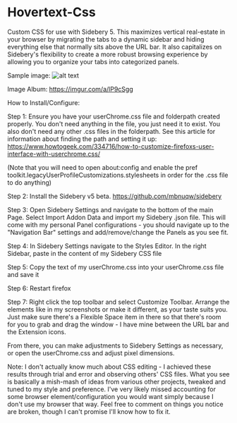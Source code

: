 # Hovertext-Css
Custom CSS for use with Sidebery 5. This maximizes vertical real-estate in your browser by migrating the tabs to a dynamic sidebar and hiding everything else that normally sits above the URL bar. It also capitalizes on Sidebery's flexibility to create a more robust browsing experience by allowing you to organize your tabs into categorized panels.

Sample image:
![alt text](https://i.imgur.com/VcuTwih.png)

Image Album:
https://imgur.com/a/lP9cSgg

How to Install/Configure:

Step 1: Ensure you have your userChrome.css file and folderpath created properly. You don't need anything in the file, you just need it to exist. You also don't need any other .css files in the folderpath. See this article for information about finding the path and setting it up: https://www.howtogeek.com/334716/how-to-customize-firefoxs-user-interface-with-userchrome.css/

(Note that you will need to open about:config and enable the pref toolkit.legacyUserProfileCustomizations.stylesheets in order for the .css file to do anything)

Step 2: Install the Sidebery v5 beta. https://github.com/mbnuqw/sidebery

Step 3: Open Sidebery Settings and navigate to the bottom of the main Page. Select Import Addon Data and import my Sidebery .json file. This will come with my personal Panel configurations - you should navigate up to the "Navigation Bar" settings and add/remove/change the Panels as you see fit.

Step 4: In Sidebery Settings navigate to the Styles Editor. In the right Sidebar, paste in the content of my Sidebery CSS file

Step 5: Copy the text of my userChrome.css into your userChrome.css file and save it

Step 6: Restart firefox

Step 7: Right click the top toolbar and select Customize Toolbar. Arrange the elements like in my screenshots or make it different, as your taste suits you. Just make sure there's a Flexible Space item in there so that there's room for you to grab and drag the window - I have mine between the URL bar and the Extension icons.

From there, you can make adjustments to Sidebery Settings as necessary, or open the userChrome.css and adjust pixel dimensions.


Note: I don't actually know much about CSS editing - I achieved these results through trial and error and observing others' CSS files. What you see is basically a mish-mash of ideas from various other projects, tweaked and tuned to my style and preference. I've very likely missed accounting for some browser element/configuration you would want simply because I don't use my browser that way. Feel free to comment on things you notice are broken, though I can't promise I'll know how to fix it.

